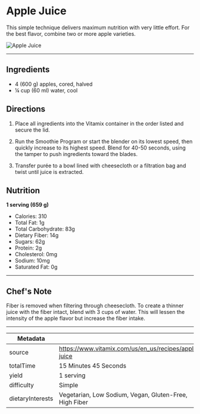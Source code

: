 # Apple Juice

This simple technique delivers maximum nutrition with very little effort. For the best flavor, combine two or more apple varieties.

![Apple Juice](https://www.vitamix.com/content/dam/vitamix/migration/media/other/images/a/Apple-Juice-470x449.jpg)

---

## Ingredients

- 4 (600 g) apples, cored, halved
- ¼ cup (60 ml) water, cool

## Directions

1. Place all ingredients into the Vitamix container in the order listed and secure the lid.

2. Run the Smoothie Program or start the blender on its lowest speed, then quickly increase to its highest speed. Blend for 40-50 seconds, using the tamper to push ingredients toward the blades.

3. Transfer purée to a bowl lined with cheesecloth or a filtration bag and twist until juice is extracted.

## Nutrition

**1 serving (659 g)**

- Calories: 310
- Total Fat: 1g
- Total Carbohydrate: 83g
- Dietary Fiber: 14g
- Sugars: 62g
- Protein: 2g
- Cholesterol: 0mg
- Sodium: 10mg
- Saturated Fat: 0g

---

## Chef's Note

Fiber is removed when filtering through cheesecloth. To create a thinner juice with the fiber intact, blend with 3 cups of water. This will lessen the intensity of the apple flavor but increase the fiber intake.

---

| Metadata |  |
| --- | --- |
| source | https://www.vitamix.com/us/en_us/recipes/apple-juice |
| totalTime | 15 Minutes 45 Seconds |
| yield | 1 serving |
| difficulty | Simple |
| dietaryInterests | Vegetarian, Low Sodium, Vegan, Gluten-Free, High Fiber |
